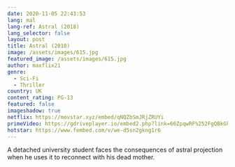 ```yaml
---
date: 2020-11-05 22:43:53
lang: mal
lang-ref: Astral (2018)
lang_selector: false
layout: post
title: Astral (2018)
image: /assets/images/615.jpg
featured_image: /assets/images/615.jpg
author: maxflix21
genre:
  - Sci-Fi
  - Thriller
country: UK
content_rating: PG-13
featured: false
imageshadow: true
netflix: https://movstar.xyz/embed/qNQZbSmJRjZRUYi
primeVideo: https://gdriveplayer.io/embed2.php?link=66ZpqwRF%252FgQBkGkDKknGHQ3oXcbuC0oVpmwelMqpIoCvmTylAlVTO%252Bwbhv45%252FXHgL5ppIg1kdikSCxnAcNuROml4VTI7hNl0aw6f6%252FnE87qSj9243SMUe7qxNoUTJivsDNeSMWZ2No1E4tIA3Or4EI0ZidhnGKXM3sErXZ%252BVnNjBYgi8P%252FTWLNzEcRvVNygu4%253D
hotstar: https://www.fembed.com/v/we-d5sn2gkng1r6
---
```

A detached university student faces the consequences of astral projection when he uses it to reconnect with his dead mother.